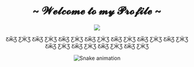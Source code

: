  
<div>
<h1 align="center">~  𝓦𝓮𝓵𝓬𝓸𝓶𝓮 𝓽𝓸 𝓶𝔂 𝓟𝓻𝓸𝓯𝓲𝓵𝓮  ~</h1>

<div align="center">
<img src="https://gifs.eco.br/wp-content/uploads/2022/02/animados-gifs-da-nico-robin-de-one-piece-2.gif"/>
<p>Ƹ̴Ӂ̴Ʒ ƸӜƷ  Ƹ̴Ӂ̴Ʒ ƸӜƷ  Ƹ̴Ӂ̴Ʒ ƸӜƷ  Ƹ̴Ӂ̴Ʒ ƸӜƷ  Ƹ̴Ӂ̴Ʒ ƸӜƷ  Ƹ̴Ӂ̴Ʒ ƸӜƷ  Ƹ̴Ӂ̴Ʒ ƸӜƷ  Ƹ̴Ӂ̴Ʒ ƸӜƷ  Ƹ̴Ӂ̴Ʒ ƸӜƷ  Ƹ̴Ӂ̴Ʒ ƸӜƷ  Ƹ̴Ӂ̴Ʒ ƸӜƷ </p>
</div>

<div align="center">

  ![Snake animation](https://github.com/danielbped/danielbped/blob/output/github-contribution-grid-snake.svg)
  
</div>

  
